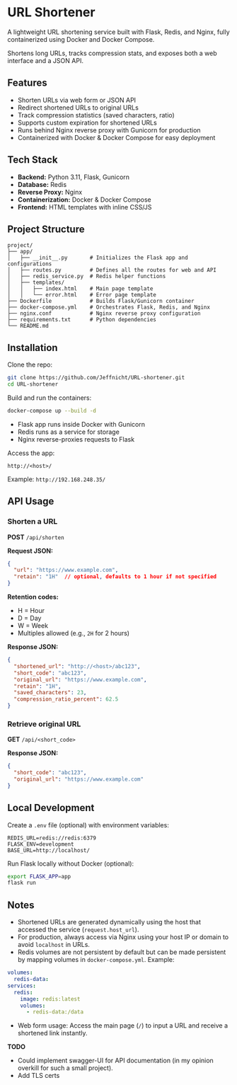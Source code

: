 # URL Shortener

A lightweight URL shortening service built with Flask, Redis, and Nginx, fully containerized using Docker and Docker Compose.

Shortens long URLs, tracks compression stats, and exposes both a web interface and a JSON API.

## Features

* Shorten URLs via web form or JSON API
* Redirect shortened URLs to original URLs
* Track compression statistics (saved characters, ratio)
* Supports custom expiration for shortened URLs
* Runs behind Nginx reverse proxy with Gunicorn for production
* Containerized with Docker & Docker Compose for easy deployment

## Tech Stack

* **Backend:** Python 3.11, Flask, Gunicorn
* **Database:** Redis
* **Reverse Proxy:** Nginx
* **Containerization:** Docker & Docker Compose
* **Frontend:** HTML templates with inline CSS/JS

## Project Structure

```
project/
├── app/
│   ├── __init__.py       # Initializes the Flask app and configurations
│   ├── routes.py         # Defines all the routes for web and API
│   ├── redis_service.py  # Redis helper functions
│   ├── templates/
│   │   ├── index.html    # Main page template
│   │   └── error.html    # Error page template
├── Dockerfile            # Builds Flask/Gunicorn container
├── docker-compose.yml    # Orchestrates Flask, Redis, and Nginx
├── nginx.conf            # Nginx reverse proxy configuration
├── requirements.txt      # Python dependencies
└── README.md
```

## Installation

Clone the repo:

```bash
git clone https://github.com/Jeffnicht/URL-shortener.git
cd URL-shortener
```

Build and run the containers:

```bash
docker-compose up --build -d
```

* Flask app runs inside Docker with Gunicorn
* Redis runs as a service for storage
* Nginx reverse-proxies requests to Flask

Access the app:

```
http://<host>/
```

Example: `http://192.168.248.35/`

## API Usage

### Shorten a URL

**POST** `/api/shorten`

**Request JSON:**

```json
{
  "url": "https://www.example.com",
  "retain": "1H"  // optional, defaults to 1 hour if not specified
}
```

**Retention codes:**

* H = Hour
* D = Day
* W = Week
* Multiples allowed (e.g., `2H` for 2 hours)

**Response JSON:**

```json
{
  "shortened_url": "http://<host>/abc123",
  "short_code": "abc123",
  "original_url": "https://www.example.com",
  "retain": "1H",
  "saved_characters": 23,
  "compression_ratio_percent": 62.5
}
```

### Retrieve original URL

**GET** `/api/<short_code>`

**Response JSON:**

```json
{
  "short_code": "abc123",
  "original_url": "https://www.example.com"
}
```

## Local Development

Create a `.env` file (optional) with environment variables:

```
REDIS_URL=redis://redis:6379
FLASK_ENV=development
BASE_URL=http://localhost/
```

Run Flask locally without Docker (optional):

```bash
export FLASK_APP=app
flask run
```

## Notes

* Shortened URLs are generated dynamically using the host that accessed the service (`request.host_url`).
* For production, always access via Nginx using your host IP or domain to avoid `localhost` in URLs.
* Redis volumes are not persistent by default but can be made persistent by mapping volumes in `docker-compose.yml`. Example:

```yaml
volumes:
  redis-data:
services:
  redis:
    image: redis:latest
    volumes:
      - redis-data:/data
```

* Web form usage: Access the main page (`/`) to input a URL and receive a shortened link instantly.


**TODO**

* Could implement swagger-UI for API documentation (in my opinion overkill for such a small project).
* Add TLS certs 
